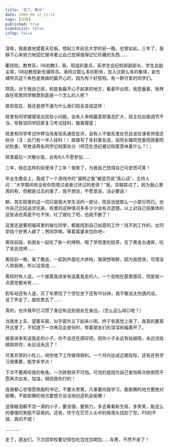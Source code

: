 ```yaml
---
title: '走了，衢州'
date: 2009-06-12 21:14
tags: [日常]
published: true
hideInList: false
isTop: false
---
```


深夜，我直直地望着天花板，想起三年前去大学的前一晚，也曾如此。三年了，我静下心来努力地回忆搜寻着让自己觉得值得记忆珍藏的东西……

衢技院，教育系，06初教3，我，班组织委员，系学生会纪检部副部长、学生会副主席，08初教班新生辅导员。承担过那么多的职务，加入过那么多的集体，新生辅导员这个角色是我做的最开心的，因为有个好搭档，有一群可爱的同学们。

然而，对于我自己班，却是我最开心不起来的地方，看着毕业照，我思量着，我林森在班里同学眼里到底是一个怎么的人呢？

直到现在，我还是想不通为什么我们班会变成这样：

班里有同学跟寝室出现些小问题，会有人争相蓄意把事态扩大，班主任出面调节不当，导致该同学回家复习考试挂科，搬离寝室；

<!--more-->

班里有同学考试作弊当场发现系通告批评，会有人不服系里处罚且该任课老师竟还给分（注：此门有一半人挂科！）直接写了多封匿名信，投院长箱院党委院团委院纪检委，导致该两名同学记档案处分（师范生违纪被记档案意味着什么？）；

班里最后一次散伙饭，会有8人不愿参加……

三年，我在这样的班里待了三年！我笑了，为我自己觉得自己可悲而可笑！

毕业生晚会上，我成了一个游戏中的“漏网之鱼”被惩罚说“真心话”，主持人问：“大学期间有没有你怨恨过或者讨厌过的老师？”我，含糊其词了，因为我心里真的有，但都是过去的事了，我不想说，不愿意说，没必要说！

额，其实班里的这一切只是我大学生活的一部分，而且也就那么一小部分而已。也许自己比较追求完美，班里的这种情况多多少少会有点遗憾，以上对自己班集体的这些话也真是不吐不快，吐了就吐了吧，也就不删了！

这里还是要祝福班里的每位同学，都能找到自己如意的工作！找不到工作的，女同学找个好男人嫁了；男同学嘛，等着富婆来包你吧~

离校前段，和朋友一起吃了新一的烤鸭，喝了学院里的奶茶，去了黄金台通宵，吃了吴氏烧烤……

离校前一晚，看了晚会，一起到外面吃大排档，我很想喝醉，因为我想哭，可惜没人陪我喝，所以没哭成……

离校时有人送，一个接着我进来有送着我走的人，一个劲地在那里感叹，但是我一点感觉都米有……

到车站还有人送，买了车票找了个空位坐下还有10分钟，我不敢说太伤感的话，说了声走了，就检票去了……

真的，也许我早已习惯了身边有这些朋友在身边。（怎么这么坳口呢？）

当我坐上车，望着车窗，似乎窗外又下起来小雨，终于有感觉上来了，我真的要离开这里了，不知道下一次再见会是何时，带着朋友们的深深祝福离开了。

接我进来有送我走的小子，你不会还在感叹吧，祝你小子永远有姑娘陪，永远没姑娘抛弃你，永远没永远了！

可爱非常的小杜儿，祝你地下工作做得顺利，一个月内达成近期目标，还有还有学习很重要，能学多学点！

下次不要再咬我的龟龟，一次跌倒并不可怕，可怕的是因为自己害怕再次跌倒而不愿再次出发，加油，相信我你行的！

连我都心甘情愿佩服的书记，不要太劳累，凡事要向我学习，能偷懒的地方要绝对偷懒，不能偷懒的地方要想方设法地创造机会偷懒！

送我眼泪都不流一滴的小子，要坚强，要努力，多去看看新生班，多笑笑，能这么的傻傻的笑挺不容易的，还有，终于在茫茫人头中的角落头找到了您，PS的不错，真的不错！

…………

走了，朋友们，下次回学校要记得包吃包住包喝包……车费，不然不来了！